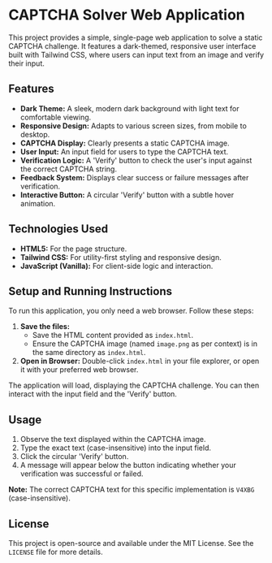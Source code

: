 # CAPTCHA Solver Web Application

This project provides a simple, single-page web application to solve a static CAPTCHA challenge. It features a dark-themed, responsive user interface built with Tailwind CSS, where users can input text from an image and verify their input.

## Features

- **Dark Theme:** A sleek, modern dark background with light text for comfortable viewing.
- **Responsive Design:** Adapts to various screen sizes, from mobile to desktop.
- **CAPTCHA Display:** Clearly presents a static CAPTCHA image.
- **User Input:** An input field for users to type the CAPTCHA text.
- **Verification Logic:** A 'Verify' button to check the user's input against the correct CAPTCHA string.
- **Feedback System:** Displays clear success or failure messages after verification.
- **Interactive Button:** A circular 'Verify' button with a subtle hover animation.

## Technologies Used

- **HTML5:** For the page structure.
- **Tailwind CSS:** For utility-first styling and responsive design.
- **JavaScript (Vanilla):** For client-side logic and interaction.

## Setup and Running Instructions

To run this application, you only need a web browser. Follow these steps:

1.  **Save the files:**
    *   Save the HTML content provided as `index.html`.
    *   Ensure the CAPTCHA image (named `image.png` as per context) is in the same directory as `index.html`.
2.  **Open in Browser:** Double-click `index.html` in your file explorer, or open it with your preferred web browser.

The application will load, displaying the CAPTCHA challenge. You can then interact with the input field and the 'Verify' button.

## Usage

1.  Observe the text displayed within the CAPTCHA image.
2.  Type the exact text (case-insensitive) into the input field.
3.  Click the circular 'Verify' button.
4.  A message will appear below the button indicating whether your verification was successful or failed.

**Note:** The correct CAPTCHA text for this specific implementation is `V4XBG` (case-insensitive).

## License

This project is open-source and available under the MIT License. See the `LICENSE` file for more details.
